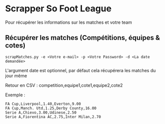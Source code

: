 # Scrapper So Foot League
Pour récupérer les informations sur les matches et votre team

## Récupérer les matches (Compétitions, équipes & cotes)
```
scrapMatches.py -e <Votre e-mail> -p <Votre Password> -d <La date demandée>
```

L'argument date est optionnel, par défaut cela récupérera les matches du jour même

Retour en CSV : competition,equipe1,cote1,equipe2,cote2

Exemple : 
```
FA Cup,Liverpool,1.40,Everton,9.00
FA Cup,Manch. Utd,1.25,Derby County,16.00
Serie A,Chievo,3.00,Udinese,2.50
Serie A,Fiorentina AC,2.75,Inter Milan,2.70
```